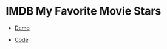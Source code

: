 # IMDB My Favorite Movie Stars

- [Demo](https://heggy231.github.io/imdb-my-favorite-movie-stars/)

- [Code](https://github.com/heggy231/imdb-my-favorite-movie-stars)
